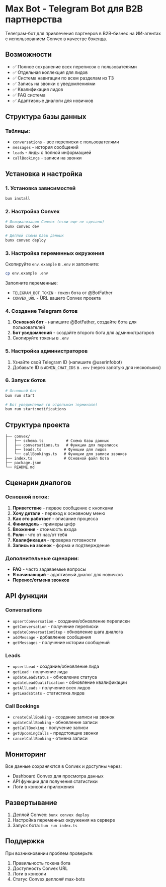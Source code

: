 # Max Bot - Telegram Bot для B2B партнерства

Телеграм-бот для привлечения партнеров в B2B-бизнес на ИИ-агентах с использованием Convex в качестве бэкенда.

## Возможности

- ✅ Полное сохранение всех переписок с пользователями
- ✅ Отдельная коллекция для лидов
- ✅ Система навигации по всем разделам из ТЗ
- ✅ Запись на звонки с уведомлениями
- ✅ Квалификация лидов
- ✅ FAQ система
- ✅ Адаптивные диалоги для новичков

## Структура базы данных

### Таблицы:
- `conversations` - все переписки с пользователями
- `messages` - история сообщений
- `leads` - лиды с полной информацией
- `callBookings` - записи на звонки

## Установка и настройка

### 1. Установка зависимостей
```bash
bun install
```

### 2. Настройка Convex
```bash
# Инициализация Convex (если еще не сделано)
bunx convex dev

# Деплой схемы базы данных
bunx convex deploy
```

### 3. Настройка переменных окружения
Скопируйте `env.example` в `.env` и заполните:

```bash
cp env.example .env
```

Заполните переменные:
- `TELEGRAM_BOT_TOKEN` - токен бота от @BotFather
- `CONVEX_URL` - URL вашего Convex проекта

### 4. Создание Telegram ботов
1. **Основной бот** - напишите @BotFather, создайте бота для пользователей
2. **Бот уведомлений** - создайте второго бота для администраторов
3. Скопируйте токены в `.env`

### 5. Настройка администраторов
1. Узнайте свой Telegram ID (напишите @userinfobot)
2. Добавьте ID в `ADMIN_CHAT_IDS` в `.env` (через запятую для нескольких)

### 6. Запуск ботов
```bash
# Основной бот
bun run start

# Бот уведомлений (в отдельном терминале)
bun run start:notifications
```

## Структура проекта

```
├── convex/
│   ├── schema.ts          # Схема базы данных
│   ├── conversations.ts   # Функции для переписок
│   ├── leads.ts          # Функции для лидов
│   └── callBookings.ts   # Функции для записи звонков
├── index.ts              # Основной файл бота
├── package.json
└── README.md
```

## Сценарии диалогов

### Основной поток:
1. **Приветствие** - первое сообщение с кнопками
2. **Хочу детали** - переход к основному меню
3. **Как это работает** - описание процесса
4. **Финмодель** - примеры цифр
5. **Вложения** - стоимость входа
6. **Роли** - что от нас/от тебя
7. **Квалификация** - проверка готовности
8. **Запись на звонок** - форма и подтверждение

### Дополнительные сценарии:
- **FAQ** - часто задаваемые вопросы
- **Я начинающий** - адаптивный диалог для новичков
- **Перенос/отмена звонков**

## API функции

### Conversations
- `upsertConversation` - создание/обновление переписки
- `getConversation` - получение переписки
- `updateConversationStep` - обновление шага диалога
- `addMessage` - добавление сообщения
- `getMessages` - получение истории сообщений

### Leads
- `upsertLead` - создание/обновление лида
- `getLead` - получение лида
- `updateLeadStatus` - обновление статуса
- `updateLeadQualification` - обновление квалификации
- `getAllLeads` - получение всех лидов
- `getLeadsStats` - статистика лидов

### Call Bookings
- `createCallBooking` - создание записи на звонок
- `updateCallBooking` - обновление записи
- `getCallBooking` - получение записи
- `getUpcomingCalls` - предстоящие звонки
- `cancelCallBooking` - отмена записи

## Мониторинг

Все данные сохраняются в Convex и доступны через:
- Dashboard Convex для просмотра данных
- API функции для получения статистики
- Логи в консоли приложения

## Развертывание

1. Деплой Convex: `bunx convex deploy`
2. Настройка переменных окружения на сервере
3. Запуск бота: `bun run index.ts`

## Поддержка

При возникновении проблем проверьте:
1. Правильность токена бота
2. Доступность Convex URL
3. Логи в консоли
4. Статус Convex деплоя# max-bots
